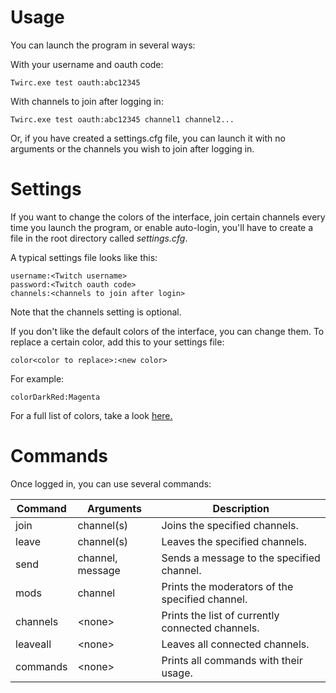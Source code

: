 Usage
=====

You can launch the program in several ways:

With your username and oauth code:
```
Twirc.exe test oauth:abc12345
```

With channels to join after logging in:
```
Twirc.exe test oauth:abc12345 channel1 channel2...
```

Or, if you have created a settings.cfg file, you can launch it with no arguments or the channels you wish to join after logging in.

Settings
========
If you want to change the colors of the interface, join certain channels every time you launch the program, or enable auto-login, you'll have to create a file in the root directory called _settings.cfg_.

A typical settings file looks like this:
```
username:<Twitch username>
password:<Twitch oauth code>
channels:<channels to join after login>
```
Note that the channels setting is optional.

If you don't like the default colors of the interface, you can change them. To replace a certain color, add this to your settings file:
```
color<color to replace>:<new color>
```

For example:
```
colorDarkRed:Magenta
```

For a full list of colors, take a look [here.](https://msdn.microsoft.com/en-us/library/system.consolecolor(v=vs.110).aspx)

Commands
========
Once logged in, you can use several commands:

Command  | Arguments        | Description
-------  | ---------------- | -----------
join     | channel(s)       | Joins the specified channels.
leave    | channel(s)       | Leaves the specified channels.
send     | channel, message | Sends a message to the specified channel.
mods     | channel          | Prints the moderators of the specified channel.
channels | \<none>          | Prints the list of currently connected channels.
leaveall | \<none>          | Leaves all connected channels.
commands | \<none>          | Prints all commands with their usage.

